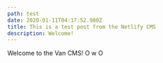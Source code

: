 ```yaml
---
path: test
date: 2020-01-11T04:17:52.980Z
title: This is a test post from the Netlify CMS
description: Welcome!
---
```

Welcome to the Van CMS! O w O
